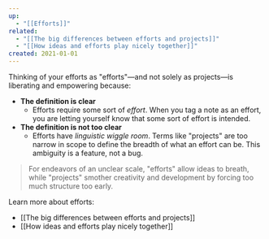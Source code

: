```yaml
---
up:
  - "[[Efforts]]"
related:
  - "[[The big differences between efforts and projects]]"
  - "[[How ideas and efforts play nicely together]]"
created: 2021-01-01
---
```

Thinking of your efforts as "efforts"—and not solely as projects—is liberating and empowering because:

- **The definition is clear** 
    - Efforts require some sort of *effort*. When you tag a note as an effort, you are letting yourself know that some sort of effort is intended.
- **The definition is not too clear**
    - Efforts have _linguistic wiggle room_. Terms like "projects" are too narrow in scope to define the breadth of what an effort can be. This ambiguity is a feature, not a bug.

> For endeavors of an unclear scale, "efforts" allow ideas to breath, while "projects" smother creativity and development by forcing too much structure too early.

Learn more about efforts:

- [[The big differences between efforts and projects]] 
- [[How ideas and efforts play nicely together]] 